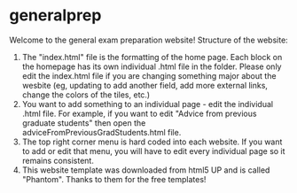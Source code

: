 # generalprep
Welcome to the general exam preparation website! 
Structure of the website: 
1. The "index.html" file is the formatting of the home page. Each block on the homepage has its own individual .html file in the folder. Please only edit the index.html file if you are changing something major about the wesbite (eg, updating to add another field, add more external links, change the colors of the tiles, etc.)
2. You want to add something to an individual page - edit the individual .html file. For example, if you want to edit "Advice from previous graduate students" then open the adviceFromPreviousGradStudents.html file.
3. The top right corner menu is hard coded into each website. If you want to add or edit that menu, you will have to edit every individual page so it remains consistent.
4. This website template was downloaded from html5 UP and is called "Phantom". Thanks to them for the free templates!
